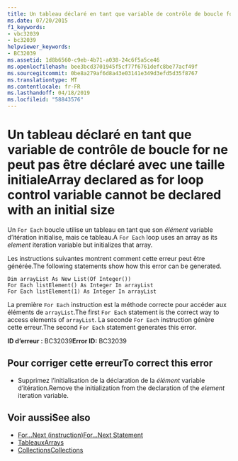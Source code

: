 ```yaml
---
title: Un tableau déclaré en tant que variable de contrôle de boucle for ne peut pas être déclaré avec une taille initiale
ms.date: 07/20/2015
f1_keywords:
- vbc32039
- bc32039
helpviewer_keywords:
- BC32039
ms.assetid: 1d8b6560-c9eb-4b71-a038-24c6f5a5ce46
ms.openlocfilehash: bee3bcd3701945f5cf77f6761defc8be77acf49f
ms.sourcegitcommit: 0be8a279af6d8a43e03141e349d3efd5d35f8767
ms.translationtype: MT
ms.contentlocale: fr-FR
ms.lasthandoff: 04/18/2019
ms.locfileid: "58843576"
---
```

# <a name="array-declared-as-for-loop-control-variable-cannot-be-declared-with-an-initial-size"></a><span data-ttu-id="234d2-102">Un tableau déclaré en tant que variable de contrôle de boucle for ne peut pas être déclaré avec une taille initiale</span><span class="sxs-lookup"><span data-stu-id="234d2-102">Array declared as for loop control variable cannot be declared with an initial size</span></span>
<span data-ttu-id="234d2-103">Un `For Each` boucle utilise un tableau en tant que son *élément* variable d’itération initialise, mais ce tableau.</span><span class="sxs-lookup"><span data-stu-id="234d2-103">A `For Each` loop uses an array as its *element* iteration variable but initializes that array.</span></span>  
  
 <span data-ttu-id="234d2-104">Les instructions suivantes montrent comment cette erreur peut être générée.</span><span class="sxs-lookup"><span data-stu-id="234d2-104">The following statements show how this error can be generated.</span></span>  
  
```  
Dim arrayList As New List(Of Integer())  
For Each listElement() As Integer In arrayList  
For Each listElement(1) As Integer In arrayList  
```  
  
 <span data-ttu-id="234d2-105">La première `For Each` instruction est la méthode correcte pour accéder aux éléments de `arrayList`.</span><span class="sxs-lookup"><span data-stu-id="234d2-105">The first `For Each` statement is the correct way to access elements of `arrayList`.</span></span> <span data-ttu-id="234d2-106">La seconde `For Each` instruction génère cette erreur.</span><span class="sxs-lookup"><span data-stu-id="234d2-106">The second `For Each` statement generates this error.</span></span>  
  
 <span data-ttu-id="234d2-107">**ID d’erreur :** BC32039</span><span class="sxs-lookup"><span data-stu-id="234d2-107">**Error ID:** BC32039</span></span>  
  
## <a name="to-correct-this-error"></a><span data-ttu-id="234d2-108">Pour corriger cette erreur</span><span class="sxs-lookup"><span data-stu-id="234d2-108">To correct this error</span></span>  
  
-   <span data-ttu-id="234d2-109">Supprimez l’initialisation de la déclaration de la *élément* variable d’itération.</span><span class="sxs-lookup"><span data-stu-id="234d2-109">Remove the initialization from the declaration of the *element* iteration variable.</span></span>  
  
## <a name="see-also"></a><span data-ttu-id="234d2-110">Voir aussi</span><span class="sxs-lookup"><span data-stu-id="234d2-110">See also</span></span>

- [<span data-ttu-id="234d2-111">For...Next (instruction)</span><span class="sxs-lookup"><span data-stu-id="234d2-111">For...Next Statement</span></span>](../../../visual-basic/language-reference/statements/for-next-statement.md)
- [<span data-ttu-id="234d2-112">Tableaux</span><span class="sxs-lookup"><span data-stu-id="234d2-112">Arrays</span></span>](../../../visual-basic/programming-guide/language-features/arrays/index.md)
- [<span data-ttu-id="234d2-113">Collections</span><span class="sxs-lookup"><span data-stu-id="234d2-113">Collections</span></span>](../../../standard/collections/index.md)
